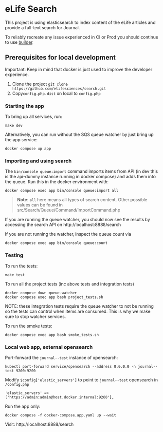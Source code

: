 # eLife Search

This project is using elasticsearch to index content of the eLife articles and provide a full-text search for Journal.

To reliably recreate any issue experienced in CI or Prod you should continue to use [builder](https://github.com/elifesciences/builder).

## Prerequisites for local development

Important: Keep in mind that docker is just used to improve the developer experience.

1. Clone the project `git clone https://github.com/elifesciences/search.git`
2. Copy`config.php.dist` on local to `config.php`

### Starting the app

To bring up all services, run:
```shell
make dev
```

Alternatively, you can run without the SQS queue watcher by just bring up the app service:
```shell
docker compose up app
```

### Importing and using search

The `bin/console queue:import` command imports items from API (in dev this is the api-dummy instance running in docker compose) and adds them into the queue. Run this in the docker environment with:

```shell
docker compose exec app bin/console queue:import all
```

> **Note**: `all` here means all types of search content. Other possible values can be found in src/Search/Queue/Command/ImportCommand.php

If you are running the queue watcher, you should now see the results by accessing the search API on http://localhost:8888/search

If you are not running the watcher, inspect the queue count via

```shell
docker compose exec app bin/console queue:count
```

### Testing

To run the tests:
```shell
make test
```

To run all the project tests (inc above tests and integration tests)
```shell
docker compose down queue-watcher
docker compose exec app bash project_tests.sh
```
NOTE: these integration tests require the queue watcher  to not be running so the tests can control when items are consumed. This is why we make sure to stop watcher services.

To run the smoke tests:
```shell
docker compose exec app bash smoke_tests.sh
```

### Local web app, external opensearch

Port-forward the `journal--test` instance of opensearch:

```shell
kubectl port-forward service/opensearch --address 0.0.0.0 -n journal--test 9200:9200 
```

Modify `$config['elastic_servers']` to point to `journal--test` opensearch in `/config.php`

```shell
'elastic_servers' => ['https://admin:admin@host.docker.internal:9200'],
```

Run the app only:

```shell
docker compose -f docker-compose.app.yaml up --wait
```

Visit: http://localhost:8888/search

